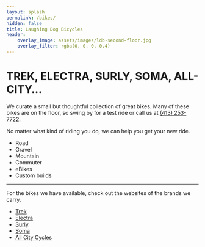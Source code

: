 ```yaml
---
layout: splash
permalink: /bikes/
hidden: false
title: Laughing Dog Bicycles
header:
    overlay_image: assets/images/ldb-second-floor.jpg
    overlay_filter: rgba(0, 0, 0, 0.4)
---
```


# TREK, ELECTRA, SURLY, SOMA, ALL-CITY…


We curate a small but thoughtful collection of great bikes. Many of these bikes are on the floor, so swing by for a test ride or call us at [(413) 253-7722](tel:+14132537722).

No matter what kind of riding you do, we can help you get your new ride.

* Road
* Gravel
* Mountain
* Commuter
* eBikes
* Custom builds


<div style = "clear:left">
   <hr class="section-heading-spacer">
</div>

For the bikes we have available, check out the websites of the brands we carry.

* [Trek](https://www.trekbikes.com/us/en_US/)
* [Electra](https://electra.trekbikes.com/us/en_US/)
* [Surly](https://surlybikes.com/)
* [Soma](https://www.somafab.com/)
* [All City Cycles](https://allcitycycles.com/)
